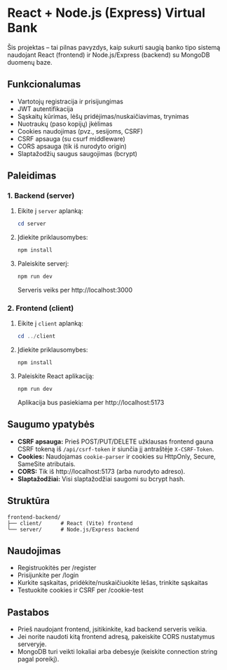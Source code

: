 # React + Node.js (Express) Virtual Bank

Šis projektas – tai pilnas pavyzdys, kaip sukurti saugią banko tipo sistemą naudojant React (frontend) ir Node.js/Express (backend) su MongoDB duomenų baze.

## Funkcionalumas
- Vartotojų registracija ir prisijungimas
- JWT autentifikacija
- Sąskaitų kūrimas, lėšų pridėjimas/nuskaičiavimas, trynimas
- Nuotraukų (paso kopijų) įkėlimas
- Cookies naudojimas (pvz., sesijoms, CSRF)
- CSRF apsauga (su csurf middleware)
- CORS apsauga (tik iš nurodyto origin)
- Slaptažodžių saugus saugojimas (bcrypt)

## Paleidimas

### 1. Backend (server)
1. Eikite į `server` aplanką:
   ```powershell
   cd server
   ```
2. Įdiekite priklausomybes:
   ```powershell
   npm install
   ```
3. Paleiskite serverį:
   ```powershell
   npm run dev
   ```
   Serveris veiks per http://localhost:3000

### 2. Frontend (client)
1. Eikite į `client` aplanką:
   ```powershell
   cd ../client
   ```
2. Įdiekite priklausomybes:
   ```powershell
   npm install
   ```
3. Paleiskite React aplikaciją:
   ```powershell
   npm run dev
   ```
   Aplikacija bus pasiekiama per http://localhost:5173

## Saugumo ypatybės
- **CSRF apsauga:** Prieš POST/PUT/DELETE užklausas frontend gauna CSRF tokeną iš `/api/csrf-token` ir siunčia jį antraštėje `X-CSRF-Token`.
- **Cookies:** Naudojamas `cookie-parser` ir cookies su HttpOnly, Secure, SameSite atributais.
- **CORS:** Tik iš http://localhost:5173 (arba nurodyto adreso).
- **Slaptažodžiai:** Visi slaptažodžiai saugomi su bcrypt hash.

## Struktūra
```
frontend-backend/
├── client/      # React (Vite) frontend
└── server/      # Node.js/Express backend
```

## Naudojimas
- Registruokitės per /register
- Prisijunkite per /login
- Kurkite sąskaitas, pridėkite/nuskaičiuokite lėšas, trinkite sąskaitas
- Testuokite cookies ir CSRF per /cookie-test

## Pastabos
- Prieš naudojant frontend, įsitikinkite, kad backend serveris veikia.
- Jei norite naudoti kitą frontend adresą, pakeiskite CORS nustatymus serveryje.
- MongoDB turi veikti lokaliai arba debesyje (keiskite connection string pagal poreikį).
